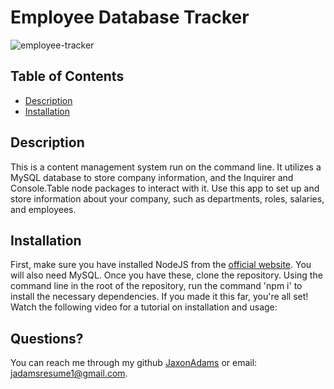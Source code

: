 # Employee Database Tracker

![employee-tracker](https://user-images.githubusercontent.com/96997462/161115953-f394feca-e3f3-4641-944b-16372dc8029b.JPG)

## Table of Contents
 - [Description](#description)
 - [Installation](#installation)





## Description
This is a content management system run on the command line. It utilizes a MySQL database to store company information, and the Inquirer and Console.Table node packages to interact with it. Use this app to set up and store information about your company, such as departments, roles, salaries, and employees.
    

## Installation
First, make sure you have installed NodeJS from the [official website](https://nodejs.org). You will also need MySQL. Once you have these, clone the repository. Using the command line in the root of the repository, run the command 'npm i' to install the necessary dependencies. If you made it this far, you're all set! Watch the following video for a tutorial on installation and usage:
 

## Questions?
You can reach me through my github [JaxonAdams](https://github.com/JaxonAdams) or email: jadamsresume1@gmail.com.
